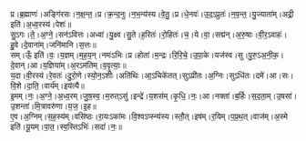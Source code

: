 

  
प्र।ब्र॒ह्माणः॑।अङ्गि॑रसः।न॒क्ष॒न्त॒।प्र।क्र॒न्द॒नुः।न॒भ॒न्य॑स्य।वे॒तु॒।प्र।धे॒नवः॑।उ॒द॒ऽप्रुतः॑।न॒व॒न्त॒।यु॒ज्याता॑म्।अद्री॒ इति॑।अ॒ध्व॒रस्य॑।पेशः॑॥  
सु॒ऽगः।ते॒।अ॒ग्ने॒।सन॑ऽवित्तः।अध्वा॑।यु॒क्ष्व।सु॒ते।ह॒रितः॑।रो॒हितः॑।च॒।ये।वा॒।सद्म॑न्।अ॒रु॒षाः।वी॒र॒ऽवाहः॑।हु॒वे।दे॒वाना॑म्।जनि॑मानि।स॒त्तः॥  
सम्।ऊँ॒ इति॑।वः॒।य॒ज्ञम्।म॒ह॒य॒न्।नमः॑ऽभिः।प्र।होता॑।म॒न्द्रः।रि॒रि॒चे॒।उ॒पा॒के।यज॑स्व।सु।पु॒रु॒ऽअ॒नी॒क॒।दे॒वान्।आ।य॒ज्ञिया॑म्।अ॒रऽम॑तिम्।व॒वृ॒त्याः॒॥  
य॒दा।वी॒रस्य॑।रे॒वतः॑।दु॒रो॒णे।स्यो॒न॒ऽशीः।अति॑थिः।आ॒ऽचिके॑तत्।सुऽप्री॑तः।अ॒ग्निः।सुऽधि॑तः।दमे॑।आ।सः।वि॒शे।दा॒ति॒।वार्य॑म्।इय॑त्यै॥  
इ॒मम्।नः॒।अ॒ग्ने॒।अ॒ध्व॒रम्।जु॒ष॒स्व॒।म॒रुत्ऽसु॑।इन्द्रे॑।य॒शस॑म्।कृ॒धि॒।नः॒।आ।नक्ता॑।ब॒र्हिः।स॒द॒ता॒म्।उ॒षसा॑।उ॒शन्ता॑।मि॒त्रावरु॑णा।य॒ज॒।इ॒ह॥  
ए॒व।अ॒ग्निम्।स॒ह॒स्य॑म्।वसि॑ष्ठः।रा॒यःऽका॑मः।वि॒श्वऽप्स्न्य॑स्य।स्तौ॒त्।इष॑म्।र॒यिम्।प॒प्र॒थ॒त्।वाज॑म्।अ॒स्मे इति॑।यू॒यम्।पा॒त॒।स्व॒स्तिऽभिः॑।सदा॑।नः॒॥  
